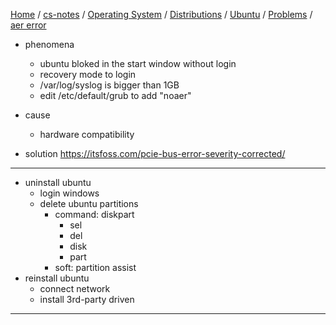 [Home](https://mengxianbin.github.io) /
[cs-notes](https://mengxianbin.github.io/cs-notes/site) /
[Operating System](https://mengxianbin.github.io/cs-notes/site/Operating%20System) /
[Distributions](https://mengxianbin.github.io/cs-notes/site/Operating%20System/Distributions) /
[Ubuntu](https://mengxianbin.github.io/cs-notes/site/Operating%20System/Distributions/Ubuntu) /
[Problems](https://mengxianbin.github.io/cs-notes/site/Operating%20System/Distributions/Ubuntu/Problems) /
[aer error](https://mengxianbin.github.io/cs-notes/site/Operating%20System/Distributions/Ubuntu/Problems/aer%20error)

* phenomena
    * ubuntu bloked in the start window without login
    * recovery mode to login
    * /var/log/syslog is bigger than 1GB
    * edit /etc/default/grub to add "noaer"

* cause
    * hardware compatibility

* solution https://itsfoss.com/pcie-bus-error-severity-corrected/

---

* uninstall ubuntu
    * login windows
    * delete ubuntu partitions
        * command: diskpart
            * sel
            * del
            * disk
            * part
        * soft: partition assist
* reinstall ubuntu
    * connect network
    * install 3rd-party driven

---

